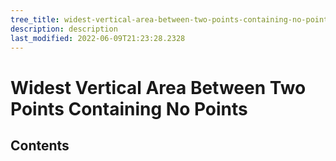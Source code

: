 ```yaml
---
tree_title: widest-vertical-area-between-two-points-containing-no-points
description: description
last_modified: 2022-06-09T21:23:28.2328
---
```


# Widest Vertical Area Between Two Points Containing No Points

## Contents
